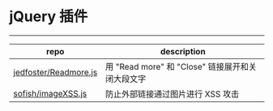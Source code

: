 # jQuery 插件

---

 repo | description
 -----|-------------
 [jedfoster/Readmore.js](https://github.com/jedfoster/Readmore.js) | 用 "Read more" 和 "Close" 链接展开和关闭大段文字
 [sofish/imageXSS.js](https://github.com/sofish/imageXSS.js) | 防止外部链接通过图片进行 XSS 攻击
